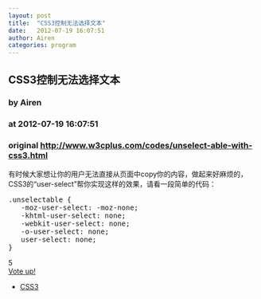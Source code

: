```yaml
---
layout: post
title:  "CSS3控制无法选择文本"
date:   2012-07-19 16:07:51
author: Airen
categories: program
---
```


## CSS3控制无法选择文本
### by Airen
### at 2012-07-19 16:07:51
### original <http://www.w3cplus.com/codes/unselect-able-with-css3.html>

<div><div><div><p>有时候大家想让你的用户无法直接从页面中copy你的内容，做起来好麻烦的，CSS3的“user-select”帮你实现这样的效果，请看一段简单的代码：</p>
<pre>
.unselectable {
   -moz-user-select: -moz-none;
   -khtml-user-select: none;
   -webkit-user-select: none;
   -o-user-select: none;
   user-select: none;
}
</pre></div></div></div><div><div><div><div>
      <div>5</div>
                  <a href="http://www.w3cplus.com/vote/node/334/1/vote/alternate/fjSPNd2TNm5t1B1rKx2RpouTykU5x0i4l5_Gumf7nTo/nojs" rel="nofollow">
                <div title="Vote up!"></div>
          <div>Vote up!</div>
              </a>
                </div>
</div></div></div><div><ul><li><a href="http://www.w3cplus.com/blog/tags/69.html">CSS3</a></li></ul></div><img src="http://www1.feedsky.com/t1/659938794/W3CPlus/feedsky/s.gif?r=http://www.w3cplus.com/codes/unselect-able-with-css3.html" border="0" height="0" width="0">